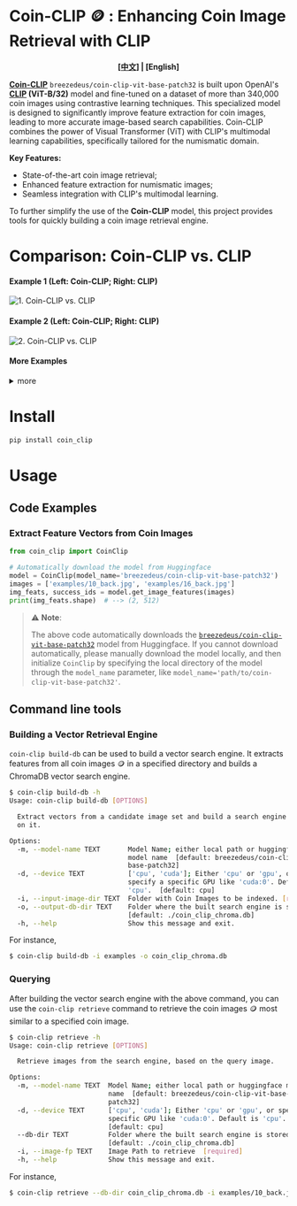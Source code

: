 # Coin-CLIP 🪙 : Enhancing Coin Image Retrieval with CLIP

 <div align="center">
 <strong>

[[中文]](./README_cn.md) | [English]

 </strong>
</div>

**[Coin-CLIP](https://huggingface.co/breezedeus/coin-clip-vit-base-patch32)** `breezedeus/coin-clip-vit-base-patch32` is built upon 
OpenAI's **[CLIP](https://huggingface.co/openai/clip-vit-base-patch32) (ViT-B/32)** model and fine-tuned on 
a dataset of more than 340,000 coin images using contrastive learning techniques. This specialized model is designed to significantly improve feature extraction for coin images, leading to more accurate image-based search capabilities. Coin-CLIP combines the power of Visual Transformer (ViT) with CLIP's multimodal learning capabilities, specifically tailored for the numismatic domain.

**Key Features:**
- State-of-the-art coin image retrieval;
- Enhanced feature extraction for numismatic images;
- Seamless integration with CLIP's multimodal learning.


To further simplify the use of the **Coin-CLIP** model, this project provides tools for quickly building a coin image retrieval engine.

# Comparison: Coin-CLIP vs. CLIP

#### Example 1 (Left: Coin-CLIP; Right: CLIP)

![1. Coin-CLIP vs. CLIP](./docs/images/3-c.gif)

#### Example 2 (Left: Coin-CLIP; Right: CLIP)

![2. Coin-CLIP vs. CLIP](./docs/images/5-c.gif)

#### More Examples

<details>

<summary>more</summary>

Example 3 (Left: Coin-CLIP; Right: CLIP)
![3. Coin-CLIP vs. CLIP](./docs/images/1-c.gif)

Example 4 (Left: Coin-CLIP; Right: CLIP)
![4. Coin-CLIP vs. CLIP](./docs/images/4-c.gif)

Example 5 (Left: Coin-CLIP; Right: CLIP)
![5. Coin-CLIP vs. CLIP](./docs/images/2-c.gif)

Example 6 (Left: Coin-CLIP; Right: CLIP)
![6. Coin-CLIP vs. CLIP](./docs/images/6-c.gif)

</details>

# Install

```bash
pip install coin_clip
```

# Usage
## Code Examples

### Extract Feature Vectors from Coin Images

```python
from coin_clip import CoinClip

# Automatically download the model from Huggingface
model = CoinClip(model_name='breezedeus/coin-clip-vit-base-patch32')
images = ['examples/10_back.jpg', 'examples/16_back.jpg']
img_feats, success_ids = model.get_image_features(images)
print(img_feats.shape)  # --> (2, 512)
```

> ⚠️ **Note**:
> 
> The above code automatically downloads the [`breezedeus/coin-clip-vit-base-patch32`](https://huggingface.co/breezedeus/coin-clip-vit-base-patch32) model from Huggingface.
If you cannot download automatically, please manually download the model locally, and then initialize `CoinClip` by specifying the local directory of the model through the `model_name` parameter, like `model_name='path/to/coin-clip-vit-base-patch32'`.

## Command line tools

### Building a Vector Retrieval Engine

`coin-clip build-db` can be used to build a vector search engine. It extracts features from all coin images 🪙 in a specified directory and builds a ChromaDB vector search engine.

```bash
$ coin-clip build-db -h
Usage: coin-clip build-db [OPTIONS]

  Extract vectors from a candidate image set and build a search engine based
  on it.

Options:
  -m, --model-name TEXT       Model Name; either local path or huggingface
                              model name  [default: breezedeus/coin-clip-vit-
                              base-patch32]
  -d, --device TEXT           ['cpu', 'cuda']; Either 'cpu' or 'gpu', or
                              specify a specific GPU like 'cuda:0'. Default is
                              'cpu'.  [default: cpu]
  -i, --input-image-dir TEXT  Folder with Coin Images to be indexed. [required]
  -o, --output-db-dir TEXT    Folder where the built search engine is stored.
                              [default: ./coin_clip_chroma.db]
  -h, --help                  Show this message and exit.
```

For instance, 

```bash
$ coin-clip build-db -i examples -o coin_clip_chroma.db
```

### Querying
After building the vector search engine with the above command, you can use the `coin-clip retrieve` command to retrieve the coin images 🪙 most similar to a specified coin image.

```bash
$ coin-clip retrieve -h
Usage: coin-clip retrieve [OPTIONS]

  Retrieve images from the search engine, based on the query image.

Options:
  -m, --model-name TEXT  Model Name; either local path or huggingface model
                         name  [default: breezedeus/coin-clip-vit-base-
                         patch32]
  -d, --device TEXT      ['cpu', 'cuda']; Either 'cpu' or 'gpu', or specify a
                         specific GPU like 'cuda:0'. Default is 'cpu'.
                         [default: cpu]
  --db-dir TEXT          Folder where the built search engine is stored.
                         [default: ./coin_clip_chroma.db]
  -i, --image-fp TEXT    Image Path to retrieve  [required]
  -h, --help             Show this message and exit.
```

For instance, 

```bash
$ coin-clip retrieve --db-dir coin_clip_chroma.db -i examples/10_back.jpg
```
